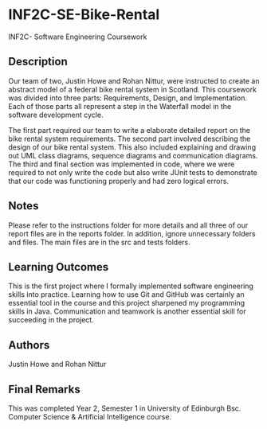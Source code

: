 # INF2C-SE-Bike-Rental
INF2C- Software Engineering Coursework

## Description
Our team of two, Justin Howe and Rohan Nittur, were instructed to create an abstract model of a federal bike rental system in Scotland.
This coursework was divided into three parts: Requirements, Design, and Implementation. Each of those parts all represent a step in the Waterfall model in the software development cycle.

The first part required our team to write a elaborate detailed report on the bike rental system requirements.
The second part involved describing the design of our bike rental system. This also included explaining and drawing out UML class diagrams, sequence diagrams and communication diagrams.
The third and final section was implemented in code, where we were required to not only write the code but also write JUnit tests to demonstrate that our code was functioning properly and had zero logical errors.

## Notes
Please refer to the instructions folder for more details and all three of our report files are in the reports folder.
In addition, ignore unnecessary folders and files.
The main files are in the src and tests folders.

## Learning Outcomes
This is the first project where I formally implemented software engineering skills into practice.
Learning how to use Git and GitHub was certainly an essential tool in the course and this project sharpened my programming skills in Java. Communication and teamwork is another essential skill for succeeding in the project.

## Authors
Justin Howe and Rohan Nittur

## Final Remarks
This was completed Year 2, Semester 1 in University of Edinburgh Bsc. Computer Science & Artificial Intelligence course.

